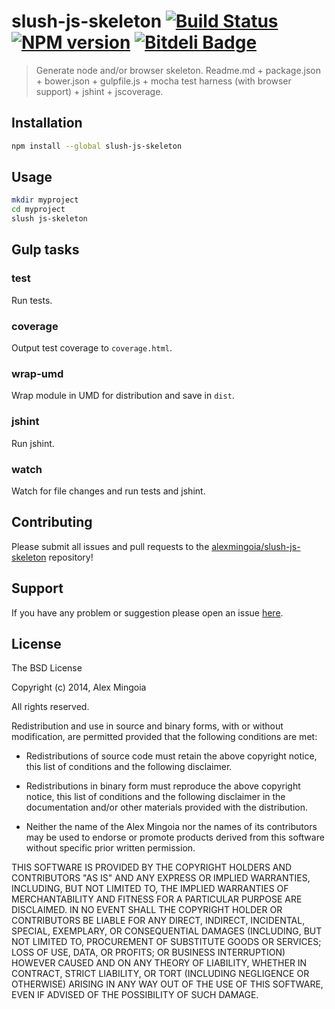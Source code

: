 # slush-js-skeleton [![Build Status](https://secure.travis-ci.org/alexmingoia/slush-js-skeleton.png?branch=master)](http://travis-ci.org/alexmingoia/slush-js-skeleton) [![NPM version](https://badge-me.herokuapp.com/api/npm/slush-js-skeleton.png)](http://badges.enytc.com/for/npm/slush-js-skeleton) [![Bitdeli Badge](https://d2weczhvl823v0.cloudfront.net/alexmingoia/slush-js-skeleton/trend.png)](https://bitdeli.com/free "Bitdeli Badge")

> Generate node and/or browser skeleton. Readme.md + package.json + bower.json + gulpfile.js + mocha test harness (with browser support) + jshint + jscoverage.

## Installation

```sh
npm install --global slush-js-skeleton
```

## Usage

```sh
mkdir myproject
cd myproject
slush js-skeleton
```

## Gulp tasks

### test

Run tests.

### coverage

Output test coverage to `coverage.html`.

### wrap-umd

Wrap module in UMD for distribution and save in `dist`.

### jshint

Run jshint.

### watch

Watch for file changes and run tests and jshint.

## Contributing

Please submit all issues and pull requests to the [alexmingoia/slush-js-skeleton](http://github.com/alexmingoia/slush-js-skeleton) repository!

## Support

If you have any problem or suggestion please open an issue [here](https://github.com/alexmingoia/slush-js-skeleton/issues).

## License

The BSD License

Copyright (c) 2014, Alex Mingoia

All rights reserved.

Redistribution and use in source and binary forms, with or without modification,
are permitted provided that the following conditions are met:

* Redistributions of source code must retain the above copyright notice, this
  list of conditions and the following disclaimer.

* Redistributions in binary form must reproduce the above copyright notice, this
  list of conditions and the following disclaimer in the documentation and/or
  other materials provided with the distribution.

* Neither the name of the Alex Mingoia nor the names of its
  contributors may be used to endorse or promote products derived from
  this software without specific prior written permission.

THIS SOFTWARE IS PROVIDED BY THE COPYRIGHT HOLDERS AND CONTRIBUTORS "AS IS" AND
ANY EXPRESS OR IMPLIED WARRANTIES, INCLUDING, BUT NOT LIMITED TO, THE IMPLIED
WARRANTIES OF MERCHANTABILITY AND FITNESS FOR A PARTICULAR PURPOSE ARE
DISCLAIMED. IN NO EVENT SHALL THE COPYRIGHT HOLDER OR CONTRIBUTORS BE LIABLE FOR
ANY DIRECT, INDIRECT, INCIDENTAL, SPECIAL, EXEMPLARY, OR CONSEQUENTIAL DAMAGES
(INCLUDING, BUT NOT LIMITED TO, PROCUREMENT OF SUBSTITUTE GOODS OR SERVICES;
LOSS OF USE, DATA, OR PROFITS; OR BUSINESS INTERRUPTION) HOWEVER CAUSED AND ON
ANY THEORY OF LIABILITY, WHETHER IN CONTRACT, STRICT LIABILITY, OR TORT
(INCLUDING NEGLIGENCE OR OTHERWISE) ARISING IN ANY WAY OUT OF THE USE OF THIS
SOFTWARE, EVEN IF ADVISED OF THE POSSIBILITY OF SUCH DAMAGE.
